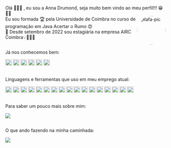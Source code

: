 Olá 🙋🏻‍♀️ , eu sou a Anna Drumond, seja muito bem vindo ao meu perfil!!! 😁👋👋 <br> <img align="right" alt="Rafa-pic" height="90" style="border-radius:250px;" src="https://i.picasion.com/pic92/a7e92ab2044d57cda3212fa731891432.gif"> 
Eu sou formada 🏆 pela Universidade de Coimbra no curso de programação em Java Acertar o Rumo 😍                                                     
🌱 Desde setembro de 2022 sou estagiária na empresa AIRC Coimbra💡📎🌱🚀

##
Já nos conhecemos bem:
<br>
<div dir="auto">
  <img src="https://img.shields.io/badge/HTML-%20?style=flat-square&logo=html5&logoColor=white&color=DC143C" height="20" />
  <img src="https://img.shields.io/badge/CSS3-%20?style=flat-square&logo=css3&logoColor=white&color=008000" height="20" />
  <img src="https://img.shields.io/badge/JAVA-%20?style=flat-square&logo=JAVA&logoColor=white&color=blue" height="20" />
  <img src="https://img.shields.io/badge/MYSQL-%20?style=flat-square&logo=mysql&logoColor=white&color=blueviolet" height="20"/>
  <img src="https://img.shields.io/badge/JAVASCRIPT-%20?style=flat-square&logo=javascript&logoColor=FFD700&color=black" height="20"/>
  <img src="https://img.shields.io/badge/ECLIPSE-%20?style=flat-square&logo=eclipse&logoColor=white&color=DC143C" height="20" />
  <br>
</div>
<br>

Linguagens e ferramentas que uso em meu emprego atual:
<br>
<div dir="auto">
  <img src="https://img.shields.io/badge/ANGULAR-%20?style=flat-square&logo=angular&logoColor=white&color=DC143C" height="20" />
  <img src="https://img.shields.io/badge/SPRING-%20?style=flat-square&logo=spring&logoColor=white&color=008000" height="20" />
  <img src="https://img.shields.io/badge/POSTGRESQL-%20?style=flat-square&logo=postgresql&logoColor=white&color=blue" height="20" />
  <img src="https://img.shields.io/badge/DOCKER-%20?style=flat-square&logo=docker&logoColor=white&color=blueviolet" height="20"/>
  <img src="https://img.shields.io/badge/LINUX-%20?style=flat-square&logo=linux&logoColor=FFD700&color=black" height="20"/>
  <img src="https://img.shields.io/badge/BITBUCKET-%20?style=flat-square&logo=bitbucket&logoColor=white&color=FF4500" height="20"/>
  <img src="https://img.shields.io/badge/JIRA-%20?style=flat-square&logo=jira&logoColor=white&color=DC143C" height="20" />
  <img src="https://img.shields.io/badge/CONFLUENCE-%20?style=flat-square&logo=confluence&logoColor=white&color=008000" height="20" />
  <img src="https://img.shields.io/badge/BOOTSTRAP-%20?style=flat-square&logo=bootstrap&logoColor=white&color=blue" height="20" />
  <img src="https://img.shields.io/badge/TYPESCRIPT-%20?style=flat-square&logo=typescript&logoColor=white&color=blueviolet" height="20"/>
   <img src="https://img.shields.io/badge/OUTLOOK-%20?style=flat-square&logo=outlook&logoColor=white&color=FF4500" height="20"/>
    <img src="https://img.shields.io/badge/MICROSOFT TEAMS-%20?style=flat-square&logo=teams&logoColor=white&color=DC143C" height="20" />
    <img src="https://img.shields.io/badge/LOMBOK-%20?style=flat-square&logo=lombok&logoColor=white&color=008000" height="20" />
      <img src="https://img.shields.io/badge/SASS-%20?style=flat-square&logo=sass&logoColor=white&color=blue" height="20" />
        <img src="https://img.shields.io/badge/GIT-%20?style=flat-square&logo=git&logoColor=white&color=blueviolet" height="20"/>
          <img src="https://img.shields.io/badge/VSCODE-%20?style=flat-square&logo=visualstudiocode&logoColor=FFD700&color=black" height="20" />
            <img src="https://img.shields.io/badge/IntelliJ%20IDEA-%20?style=flat-square&logo=intellij-idea&logoColor=white&color=FF4500" height="20"/>
        
</div>

  ##
Para saber um pouco mais sobre mim:
<div> 
  <a href="https://www.linkedin.com/in/anna-drumond-71b93958/" target="_blank"><img src="https://img.shields.io/badge/-LinkedIn-%230077B5?style=for-the-badge&logo=linkedin&logoColor=white" target="_blank"></a> 
</div>

##
O que ando fazendo na minha caminhada:
<div>
  <a href="https://github.com/AnnaDrumond">
  <img src="https://github-readme-stats.vercel.app/api/top-langs/?username=AnnaDrumond&layout=compact&theme=dracula"/>
</div>




